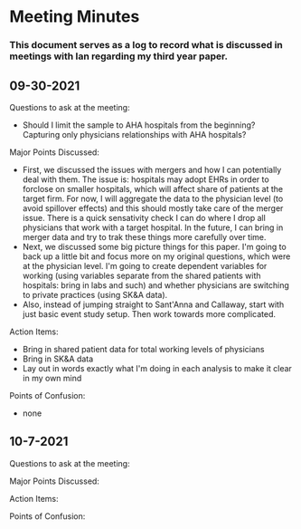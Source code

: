 # Meeting Minutes 
### This document serves as a log to record what is discussed in meetings with Ian regarding my third year paper.

## 09-30-2021
Questions to ask at the meeting:
- Should I limit the sample to AHA hospitals from the beginning? Capturing only physicians relationships with AHA hospitals?

Major Points Discussed:
- First, we discussed the issues with mergers and how I can potentially deal with them. The issue is: hospitals may adopt EHRs in order to forclose on smaller hospitals, which will affect share of patients at the target firm. For now, I will aggregate the data to the physician level (to avoid spillover effects) and this should mostly take care of the merger issue. There is a quick sensativity check I can do where I drop all physicians that work with a target hospital. In the future, I can bring in merger data and try to trak these things more carefully over time. 
- Next, we discussed some big picture things for this paper. I'm going to back up a little bit and focus more on my original questions, which were at the physician level. I'm going to create dependent variables for working (using variables separate from the shared patients with hospitals: bring in labs and such) and whether physicians are switching to private practices (using SK&A data).
- Also, instead of jumping straight to Sant'Anna and Callaway, start with just basic event study setup. Then work towards more complicated. 

Action Items:
- Bring in shared patient data for total working levels of physicians
- Bring in SK&A data
- Lay out in words exactly what I'm doing in each analysis to make it clear in my own mind

Points of Confusion:
- none 


## 10-7-2021
Questions to ask at the meeting:

Major Points Discussed:


Action Items:


Points of Confusion:

